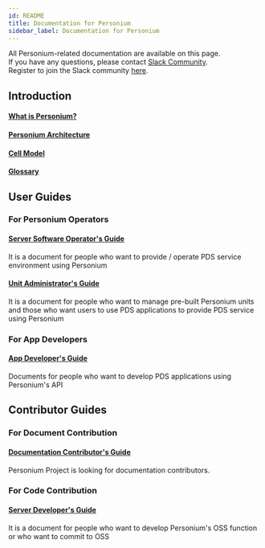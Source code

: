 ```yaml
---
id: README
title: Documentation for Personium
sidebar_label: Documentation for Personium
---
```


All Personium-related documentation are available on this page.  
If you have any questions, please contact [Slack Community](https://personium-io.slack.com/).  
Register to join the Slack community [here](https://bit.ly/Join_Personium_Slack).  

## Introduction

#### [What is Personium?](./overview/001_Introduction.md)
#### [Personium Architecture](./user_guide/001_Personium_Architecture.md)
#### [Cell Model](./user_guide/005_Model_construction.md)
#### [Glossary](./user_guide/008_Glossary.md)

## User Guides

### For Personium Operators

#### [Server Software Operator's Guide](./server-operator/README)

It is a document for people who want to provide / operate PDS service environment using Personium

#### [Unit Administrator's Guide](./unit-administrator/README)

It is a document for people who want to manage pre-built Personium units and those who want users to use PDS applications to provide PDS service using Personium

### For App Developers

#### [App Developer's Guide](./app-developer/README)

Documents for people who want to develop PDS applications using Personium's API

## Contributor Guides

### For Document Contribution

#### [Documentation Contributor's Guide](./document-writer/README)

Personium Project is looking for documentation contributors.

### For Code Contribution

#### [Server Developer's Guide](./software-developer/README)

It is a document for people who want to develop Personium's OSS function or who want to commit to OSS

